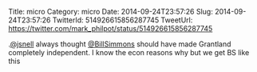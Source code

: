 Title: micro
Category: micro
Date: 2014-09-24T23:57:26
Slug: 2014-09-24T23:57:26
TwitterId: 514926615856287745
TweetUrl: https://twitter.com/mark_philpot/status/514926615856287745

.[@jsnell](https://twitter.com/jsnell) always thought [@BillSimmons](https://twitter.com/BillSimmons) should have made Grantland completely independent. I know the econ reasons why but we get BS like this